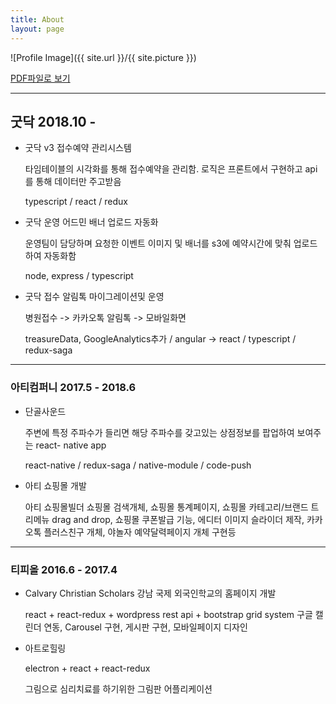 ```yaml
---
title: About
layout: page
---
```


![Profile Image]({{ site.url }}/{{ site.picture }})

<div id="about-container"></div>

<div class="resume">
  <a href="/assets/resume.pdf">PDF파일로 보기</a>
</div>

---

## 굿닥 2018.10 -

- 굿닥 v3 접수예약 관리시스템

  타임테이블의 시각화를 통해 접수예약을 관리함. 로직은 프론트에서 구현하고 api를 통해 데이터만 주고받음

  typescript / react / redux

- 굿닥 운영 어드민 배너 업로드 자동화

  운영팀이 담당하며 요청한 이벤트 이미지 및 배너를 s3에 예약시간에 맞춰 업로드하여 자동화함

  node, express / typescript

- 굿닥 접수 알림톡 마이그레이션및 운영

  병원접수 -> 카카오톡 알림톡 -> 모바일화면

  treasureData, GoogleAnalytics추가 / angular -> react / typescript / redux-saga

---

### 아티컴퍼니 2017.5 - 2018.6

- 단골사운드

  주변에 특정 주파수가 들리면 해당 주파수를 갖고있는 상점정보를 팝업하여 보여주는 react- native app

  react-native / redux-saga / native-module / code-push

- 아티 쇼핑몰 개발

  아티 쇼핑몰빌더 쇼핑몰 검색개체, 쇼핑몰 통계페이지, 쇼핑몰 카테고리/브랜드 트리메뉴 drag and drop, 쇼핑몰 쿠폰발급 기능, 에디터 이미지 슬라이더 제작, 카카오톡 플러스친구 개체, 야놀자 예약달력페이지 개체 구현등

---

### 티피올 2016.6 - 2017.4

- Calvary Christian Scholars 강남 국제 외국인학교의 홈페이지 개발

  react + react-redux + wordpress rest api + bootstrap grid system
  구글 캘린더 연동, Carousel 구현, 게시판 구현, 모바일페이지 디자인

- 아트로힐링

  electron + react + react-redux

  그림으로 심리치료를 하기위한 그림판 어플리케이션
